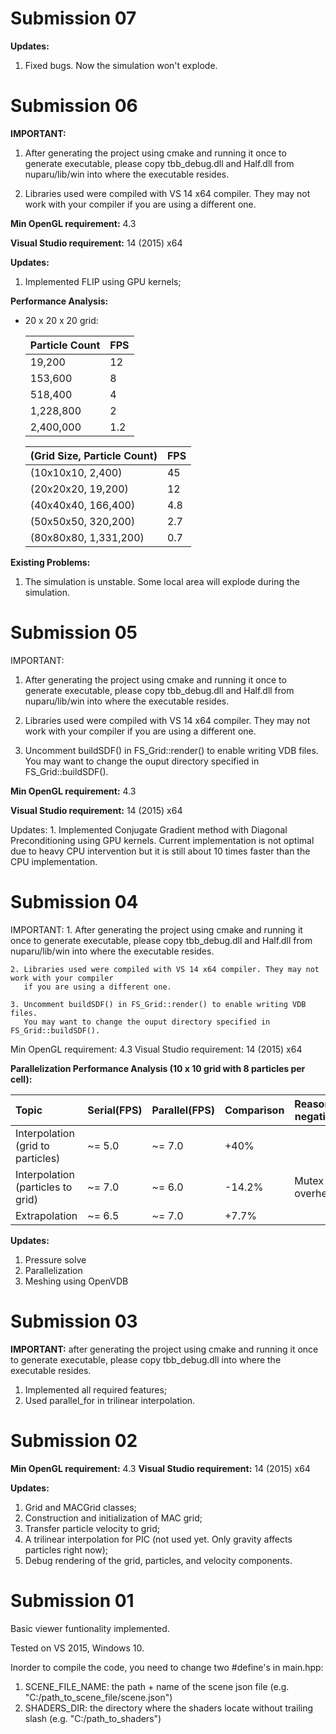 # Submission 07

**Updates:**
  1. Fixed bugs. Now the simulation won't explode.


# Submission 06

**IMPORTANT:**
  1. After generating the project using cmake and running it once to generate executable,
     please copy tbb_debug.dll and Half.dll from nuparu/lib/win into where the executable resides.
	   
  2. Libraries used were compiled with VS 14 x64 compiler. They may not work with your compiler if you are using a different one.
	   
	   
**Min OpenGL requirement:** 4.3

**Visual Studio requirement:** 14 (2015) x64


**Updates:**
  1. Implemented FLIP using GPU kernels;
	
**Performance Analysis:**

* 20 x 20 x 20 grid:

  | Particle Count | FPS           |
  | -------------- | ------------- |
  | 19,200         | 12            |
  | 153,600        | 8             |
  | 518,400        | 4             |
  | 1,228,800      | 2             |
  | 2,400,000      | 1.2           |

  | (Grid Size, Particle Count)  | FPS |
  | ---                          | --- |
  | (10x10x10, 2,400)            | 45  |
  | (20x20x20, 19,200)           | 12  |
  | (40x40x40, 166,400)          | 4.8 |
  | (50x50x50, 320,200)          | 2.7 |
  | (80x80x80, 1,331,200)        | 0.7 |


**Existing Problems:**
  1. The simulation is unstable. Some local area will explode during the simulation.

	   
# Submission 05

IMPORTANT:
  1. After generating the project using cmake and running it once to generate executable,
     please copy tbb_debug.dll and Half.dll from nuparu/lib/win into where the executable resides.
	   
  2. Libraries used were compiled with VS 14 x64 compiler. They may not work with your compiler
     if you are using a different one.
	   
  3. Uncomment buildSDF() in FS_Grid::render() to enable writing VDB files.
     You may want to change the ouput directory specified in FS_Grid::buildSDF().
	   
**Min OpenGL requirement:** 4.3

**Visual Studio requirement:** 14 (2015) x64

Updates:
	1. Implemented Conjugate Gradient method with Diagonal Preconditioning using GPU kernels.
	   Current implementation is not optimal due to heavy CPU intervention but it is still
	   about 10 times faster than the CPU implementation.
	   

# Submission 04

IMPORTANT:
    1. After generating the project using cmake and running it once to generate executable,
       please copy tbb_debug.dll and Half.dll from nuparu/lib/win into where the executable resides.
	   
    2. Libraries used were compiled with VS 14 x64 compiler. They may not work with your compiler
	   if you are using a different one.
	   
	3. Uncomment buildSDF() in FS_Grid::render() to enable writing VDB files.
	   You may want to change the ouput directory specified in FS_Grid::buildSDF().
	   
Min OpenGL requirement: 4.3
Visual Studio requirement: 14 (2015) x64

**Parallelization Performance Analysis (10 x 10 grid with 8 particles per cell):**

| Topic                                 | Serial(FPS)     | Parallel(FPS)     | Comparison     | Reason(if negative) |
| :---                                   | ---             | ---               | ---            | ---                 |
| Interpolation (grid to particles)     | ~= 5.0          | ~= 7.0            | +40%           |                     |
| Interpolation (particles to grid)     | ~= 7.0          | ~= 6.0            | -14.2%         | Mutex overhead      |
| Extrapolation                         | ~= 6.5          | ~= 7.0            | +7.7%          |                     |

**Updates:**
  1. Pressure solve
  2. Parallelization
  3. Meshing using OpenVDB
	
	
# Submission 03

**IMPORTANT:** after generating the project using cmake and running it once to generate executable,
please copy tbb_debug.dll into where the executable resides.

  1. Implemented all required features;
  2. Used parallel_for in trilinear interpolation.


# Submission 02

**Min OpenGL requirement:** 4.3
**Visual Studio requirement:** 14 (2015) x64

**Updates:**

  1. Grid and MACGrid classes;
  2. Construction and initialization of MAC grid;
  3. Transfer particle velocity to grid;
  4. A trilinear interpolation for PIC (not used yet. Only gravity affects particles right now);
  5. Debug rendering of the grid, particles, and velocity components.


# Submission 01

Basic viewer funtionality implemented.

Tested on VS 2015, Windows 10.

Inorder to compile the code, you need to change two #define's in main.hpp:

  1. SCENE_FILE_NAME: the path + name of the scene json file (e.g. "C:/path_to_scene_file/scene.json")
  2. SHADERS_DIR: the directory where the shaders locate without trailing slash (e.g. "C:/path_to_shaders")
